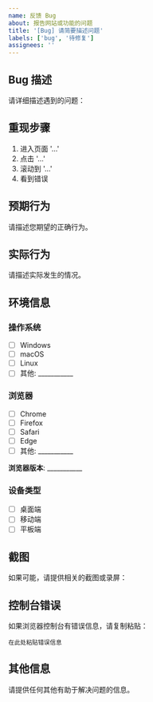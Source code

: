 ```yaml
---
name: 反馈 Bug
about: 报告网站或功能的问题
title: '[Bug] 请简要描述问题'
labels: ['bug', '待修复']
assignees: ''
---
```


## Bug 描述

请详细描述遇到的问题：

## 重现步骤

1. 进入页面 '...'
2. 点击 '...'
3. 滚动到 '...'
4. 看到错误

## 预期行为

请描述您期望的正确行为。

## 实际行为

请描述实际发生的情况。

## 环境信息

### 操作系统
- [ ] Windows
- [ ] macOS
- [ ] Linux
- [ ] 其他: ___________

### 浏览器
- [ ] Chrome
- [ ] Firefox
- [ ] Safari
- [ ] Edge
- [ ] 其他: ___________

**浏览器版本**: ___________

### 设备类型
- [ ] 桌面端
- [ ] 移动端
- [ ] 平板端

## 截图

如果可能，请提供相关的截图或录屏：

## 控制台错误

如果浏览器控制台有错误信息，请复制粘贴：

```
在此处粘贴错误信息
```

## 其他信息

请提供任何其他有助于解决问题的信息。
